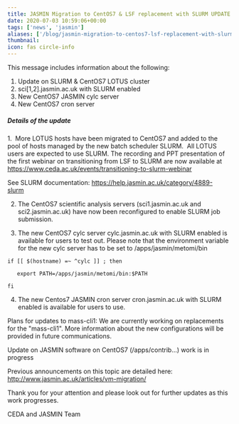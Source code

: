 ```yaml
---
title: JASMIN Migration to CentOS7 & LSF replacement with SLURM UPDATE 9
date: 2020-07-03 10:59:06+00:00
tags: ['news', 'jasmin']
aliases: ['/blog/jasmin-migration-to-centos7-lsf-replacement-with-slurm-update-9']
thumbnail: 
icon: fas circle-info
---
```


This message includes information about the following:


1. Update on SLURM & CentOS7 LOTUS cluster
2. sci[1,2].jasmin.ac.uk with SLURM enabled
3. New CentOS7 JASMIN cylc server
4. New CentOS7 cron server


##### Details of the update


1.  More LOTUS hosts have been migrated to CentOS7 and added to the pool of hosts managed by the new batch scheduler SLURM.  All LOTUS users are expected to use SLURM. The recording and PPT presentation of the first webinar on transitioning from LSF to SLURM are now available at <https://www.ceda.ac.uk/events/transitioning-to-slurm-webinar>  


See SLURM documentation: <https://help.jasmin.ac.uk/category/4889-slurm>  


2. The CentOS7 scientific analysis servers (sci1.jasmin.ac.uk and sci2.jasmin.ac.uk) have now been reconfigured to enable SLURM job submission.


3. The new CentOS7 cylc server cylc.jasmin.ac.uk with SLURM enabled is available for users to test out. Please note that the environment variable for the new cylc server has to be set to /apps/jasmin/metomi/bin



```
if [[ $(hostname) =~ ^cylc ]] ; then
```


```
   export PATH=/apps/jasmin/metomi/bin:$PATH
```


```
fi
```

4. The new Centos7 JASMIN cron server cron.jasmin.ac.uk with SLURM enabled is available for users to use.


Plans for updates to mass-cli1: We are currently working on replacements for the "mass-cli1". More information about the new configurations will be provided in future communications. 


Update on JASMIN software on CentOS7 (/apps/contrib...) work is in progress


Previous announcements on this topic are detailed here: <http://www.jasmin.ac.uk/articles/vm-migration/> 


Thank you for your attention and please look out for further updates as this work progresses.



CEDA and JASMIN Team


